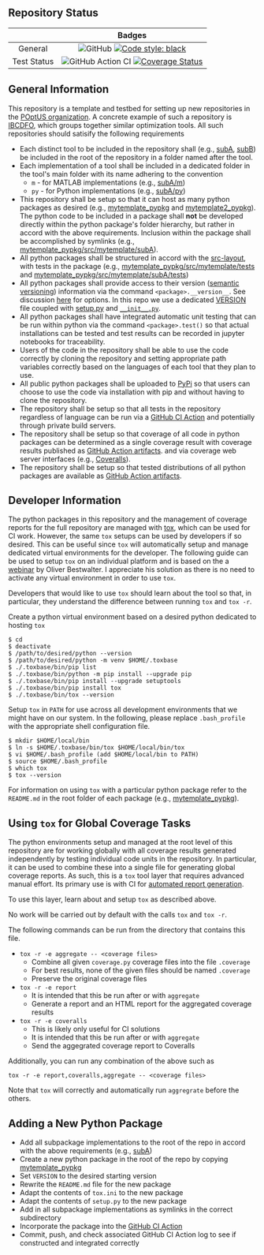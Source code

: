## Repository Status

|             | Badges |
|:-----------:|:------:|
| General     | ![GitHub](https://img.shields.io/github/license/jared321/mytemplate) [![Code style: black](https://img.shields.io/badge/code%20style-black-000000.svg)](https://github.com/psf/black) |
| Test Status | ![GitHub Action CI](https://github.com/jared321/mytemplate/actions/workflows/github-action-ci.yml/badge.svg) [![Coverage Status](https://coveralls.io/repos/github/jared321/mytemplate/badge.svg?branch=main)](https://coveralls.io/github/jared321/mytemplate?branch=main) |

## General Information
This repository is a template and testbed for setting up new repositories in the
[POptUS organization](https://github.com/POptUS).  A concrete example of such a repository is
[IBCDFO](https://github.com/POptUS/IBCDFO/tree/main), which groups together similar optimization tools.
All such repositories should satisify the following requirements

* Each distinct tool to be included in the repository shall (e.g., [subA](https://github.com/jared321/mytemplate/tree/main/subA),
  [subB](https://github.com/jared321/mytemplate/tree/main/subB)) be included in the root of the repository in a folder named after the
  tool.
* Each implementation of a tool shall be included in a dedicated folder in the
  tool's main folder with its name adhering to the convention
  * `m` - for MATLAB implementations (e.g., [subA/m](https://github.com/jared321/mytemplate/tree/main/subA/m))
  * `py` - for Python implementations (e.g., [subA/py](https://github.com/jared321/mytemplate/tree/main/subA/py))
* This repository shall be setup so that it can host as many python packages as
  desired (e.g., [mytemplate_pypkg](https://github.com/jared321/mytemplate/tree/main/mytemplate_pypkg) and
  [mytemplate2_pypkg](https://github.com/jared321/mytemplate/tree/main/mytemplate2_pypkg)).  The python code
  to be included in a package shall __not__ be developed directly within the
  python package's folder hierarchy, but rather in accord with the above
  requirements.  Inclusion within the package shall be accomplished by symlinks
  (e.g., [mytemplate_pypkg/src/mytemplate/subA](https://github.com/jared321/mytemplate/blob/main/mytemplate_pypkg/src/mytemplate/subA)).
* All python packages shall be structured in accord with the [src-layout](https://setuptools.pypa.io/en/latest/userguide/package_discovery.html#src-layout),
  with tests in the package (e.g., [mytemplate_pypkg/src/mytemplate/tests](https://github.com/jared321/mytemplate/tree/main/mytemplate_pypkg/src/mytemplate/tests) and
  [mytemplate_pypkg/src/mytemplate/subA/tests](https://github.com/jared321/mytemplate/tree/main/subA/py/tests))
* All python packages shall provide access to their version ([semantic versioning](https://packaging.python.org/en/latest/guides/distributing-packages-using-setuptools/?highlight=version#semantic-versioning-preferred))
  information via the command `<package>.__version__`.  See discussion
  [here](https://packaging.python.org/guides/single-sourcing-package-version/#single-sourcing-the-version) for options.
  In this repo we use a dedicated [VERSION](https://github.com/jared321/mytemplate/blob/main/mytemplate_pypkg/VERSION) file coupled with
  [setup.py](https://github.com/jared321/mytemplate/blob/main/mytemplate_pypkg/setup.py)
  and [`__init__.py`](https://github.com/jared321/mytemplate/blob/main/mytemplate_pypkg/src/mytemplate/__init__.py). 
* All python packages shall have integrated automatic unit testing that can be
  run within python via the command `<package>.test()` so that actual installations can be tested and test results can be recorded in jupyter notebooks for traceability.
* Users of the code in the repository shall be able to use the code correctly by
  cloning the repository and setting appropriate path variables correctly based
  on the languages of each tool that they plan to use.
* All public python packages shall be uploaded to [PyPi](https://pypi.org) so that users can choose
  to use the code via installation with pip and without having to clone the repository.
* The repository shall be setup so that all tests in the repository regardless
  of language can be run via a [GitHub CI Action](https://github.com/jared321/mytemplate/blob/main/.github/workflows/github-action-ci.yml)
  and potentially through private build servers.
* The repository shall be setup so that coverage of all code in python packages
  can be determined as a single coverage result with coverage results published as
  [GitHub Action artifacts](https://github.com/jared321/mytemplate/actions/runs/5979755793).
  and via coverage web server interfaces (e.g., [Coveralls](https://coveralls.io/github/jared321/mytemplate)).
* The repository shall be setup so that tested distributions of all python packages are available as
  [GitHub Action artifacts](https://github.com/jared321/mytemplate/actions/runs/5979755793).

## Developer Information
The python packages in this repository and the management of coverage reports
for the full repository are managed with [tox](https://tox.wiki/en/latest/index.html),
which can be used for CI work.  However, the same `tox` setups can be used by developers
if so desired.  This can be useful since `tox` will automatically setup and manage dedicated virtual
environments for the developer.  The following guide can be used to setup `tox` on
an individual platform and is based on the a [webinar](https://www.youtube.com/watch?v=PrAyvH-tm8E)
by Oliver Bestwalter.  I appreciate his solution as there is no need to activate any virtual environment in order to use `tox`.

Developers that would like to use `tox` should learn about the tool so that, in
particular, they understand the difference between running `tox` and `tox -r`.

Create a python virtual environment based on a desired python dedicated to
hosting `tox`
```
$ cd
$ deactivate
$ /path/to/desired/python --version
$ /path/to/desired/python -m venv $HOME/.toxbase
$ ./.toxbase/bin/pip list
$ ./.toxbase/bin/python -m pip install --upgrade pip
$ ./.toxbase/bin/pip install --upgrade setuptools
$ ./.toxbase/bin/pip install tox
$ ./.toxbase/bin/tox --version
```

Setup `tox` in `PATH` for use across all development environments that we might
have on our system. In the following, please replace `.bash_profile` with the
appropriate shell configuration file.
```
$ mkdir $HOME/local/bin
$ ln -s $HOME/.toxbase/bin/tox $HOME/local/bin/tox
$ vi $HOME/.bash_profile (add $HOME/local/bin to PATH)
$ source $HOME/.bash_profile
$ which tox
$ tox --version
```

For information on using `tox` with a particular python package refer to the
`README.md` in the root folder of each package (e.g.,
[mytemplate_pypkg](https://github.com/jared321/mytemplate/blob/main/mytemplate_pypkg/README.md)).

## Using `tox` for Global Coverage Tasks
The python environments setup and managed at the root level of this repository are for working globally
with all coverage results generated independently by testing individual code units in the repository.
In particular, it can be used to combine these into a single file for generating global coverage reports.
As such, this is a `tox` tool layer that requires advanced manual effort.  Its primary use is with CI for
[automated report generation](https://github.com/jared321/mytemplate/blob/main/.github/workflows/github-action-ci.yml).

To use this layer, learn about and setup `tox` as described above.

No work will be carried out by default with the calls `tox` and `tox -r`.

The following commands can be run from the directory that contains this file.
* `tox -r -e aggregate -- <coverage files>`
  * Combine all given `coverage.py` coverage files into the file `.coverage`
  * For best results, none of the given files should be named `.coverage`
  * Preserve the original coverage files
* `tox -r -e report`
  * It is intended that this be run after or with `aggregate`
  * Generate a report and an HTML report for the aggregated coverage results
* `tox -r -e coveralls`
  * This is likely only useful for CI solutions
  * It is intended that this be run after or with `aggregate`
  * Send the aggegrated coverage report to Coveralls

Additionally, you can run any combination of the above such as
```
tox -r -e report,coveralls,aggregate -- <coverage files>
```
Note that `tox` will correctly and automatically run `aggregrate` before the others.

## Adding a New Python Package
* Add all subpackage implementations to the root of the repo in accord with the above requirements (e.g., [subA](https://github.com/jared321/mytemplate/tree/main/subA))
* Create a new python package in the root of the repo by copying [mytemplate_pypkg](https://github.com/jared321/mytemplate/tree/main/mytemplate_pypkg)
* Set `VERSION` to the desired starting version
* Rewrite the `README.md` file for the new package
* Adapt the contents of `tox.ini` to the new package
* Adapt the contents of `setup.py` to the new package
* Add in all subpackage implementations as symlinks in the correct subdirectory
* Incorporate the package into the [GitHub CI Action](https://github.com/jared321/mytemplate/blob/main/.github/workflows/github-action-ci.yml)
* Commit, push, and check associated GitHub CI Action log to see if constructed and integrated correctly
